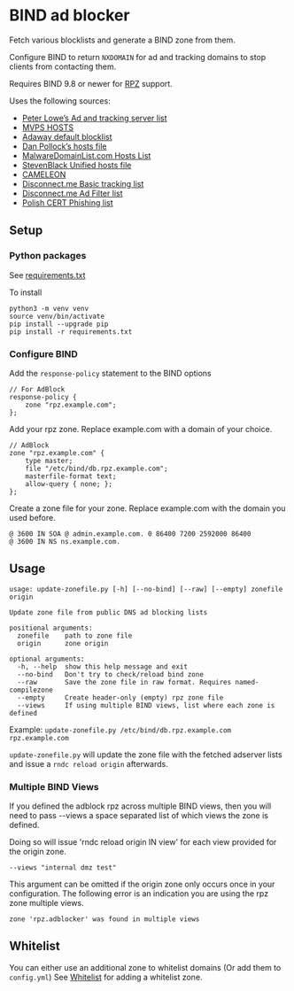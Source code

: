 # BIND ad blocker

Fetch various blocklists and generate a BIND zone from them.

Configure BIND to return `NXDOMAIN` for ad and tracking domains to stop clients from contacting them.

Requires BIND 9.8 or newer for [RPZ](https://en.wikipedia.org/wiki/Response_policy_zone) support.

Uses the following sources:

* [Peter Lowe’s Ad and tracking server list](https://pgl.yoyo.org/adservers/)
* [MVPS HOSTS](http://winhelp2002.mvps.org/)
* [Adaway default blocklist](https://adaway.org/hosts.txt)
* [Dan Pollock’s hosts file](http://someonewhocares.org/hosts/zero/)
* [MalwareDomainList.com Hosts List](http://www.malwaredomainlist.com/hostslist/hosts.txt)
* [StevenBlack Unified hosts file](https://github.com/StevenBlack/hosts)
* [CAMELEON](http://sysctl.org/cameleon/)
* [Disconnect.me Basic tracking list](https://disconnect.me/trackerprotection)
* [Disconnect.me Ad Filter list](https://disconnect.me/trackerprotection)
* [Polish CERT Phishing list](https://www.cert.pl/ostrzezenia_phishing/)

## Setup

### Python packages

See [requirements.txt](requirements.txt)

To install
```
python3 -m venv venv
source venv/bin/activate
pip install --upgrade pip
pip install -r requirements.txt
```


### Configure BIND

Add the `response-policy` statement to the BIND options

```
// For AdBlock
response-policy {
	zone "rpz.example.com";
};
```

Add your rpz zone. Replace example.com with a domain of your choice.

```
// AdBlock
zone "rpz.example.com" {
	type master;
	file "/etc/bind/db.rpz.example.com";
	masterfile-format text;
	allow-query { none; };
};
```

Create a zone file for your zone. Replace example.com with the domain you used before.
```
@ 3600 IN SOA @ admin.example.com. 0 86400 7200 2592000 86400
@ 3600 IN NS ns.example.com.
```

## Usage

    usage: update-zonefile.py [-h] [--no-bind] [--raw] [--empty] zonefile origin

    Update zone file from public DNS ad blocking lists

    positional arguments:
      zonefile    path to zone file
      origin      zone origin

    optional arguments:
      -h, --help  show this help message and exit
      --no-bind   Don't try to check/reload bind zone
      --raw       Save the zone file in raw format. Requires named-compilezone
      --empty     Create header-only (empty) rpz zone file
      --views     If using multiple BIND views, list where each zone is defined

Example: `update-zonefile.py /etc/bind/db.rpz.example.com rpz.example.com`

`update-zonefile.py` will update the zone file with the fetched adserver lists and issue a `rndc reload origin` afterwards.

### Multiple BIND Views

If you defined the  adblock rpz across multiple BIND views, then you will need to pass --views a space separated list of which views the zone is defined.

Doing so will issue 'rndc reload origin IN view' for each view provided for the origin zone.

```shell
--views "internal dmz test"
```

This argument can be omitted if the origin zone only occurs once in your configuration.
The following error is an indication you are using the rpz zone multiple views.

```text
zone 'rpz.adblocker' was found in multiple views
```

## Whitelist

You can either use an additional zone to whitelist domains (Or add them to `config.yml`) 
See [Whitelist](https://github.com/Trellmor/bind-adblock/wiki/whitelist) for adding a whitelist zone.

